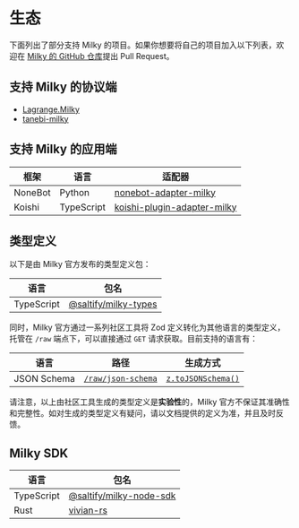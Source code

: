 # 生态

下面列出了部分支持 Milky 的项目。如果你想要将自己的项目加入以下列表，欢迎在 [Milky 的 GitHub 仓库](https://github.com/SaltifyDev/milky)提出 Pull Request。

## 支持 Milky 的协议端

- [Lagrange.Milky](https://github.com/LagrangeDev/LagrangeV2/tree/main/Lagrange.Milky)
- [tanebi-milky](https://github.com/SaltifyDev/tanebi/tree/v2/packages/milky)

## 支持 Milky 的应用端

| 框架    | 语言       | 适配器                                                                                |
| ------- | ---------- | ------------------------------------------------------------------------------------- |
| NoneBot | Python     | [nonebot-adapter-milky](https://github.com/nonebot/adapter-milky)                     |
| Koishi  | TypeScript | [koishi-plugin-adapter-milky](https://github.com/idranme/koishi-plugin-adapter-milky) |

## 类型定义

以下是由 Milky 官方发布的类型定义包：

| 语言       | 包名                                                                       |
| ---------- | -------------------------------------------------------------------------- |
| TypeScript | [@saltify/milky-types](https://www.npmjs.com/package/@saltify/milky-types) |

同时，Milky 官方通过一系列社区工具将 Zod 定义转化为其他语言的类型定义，托管在 `/raw` 端点下，可以直接通过 `GET` 请求获取。目前支持的语言有：

| 语言        | 路径                                   | 生成方式                                          |
| ----------- | -------------------------------------- | ------------------------------------------------- |
| JSON Schema | [`/raw/json-schema`](/raw/json-schema) | [`z.toJSONSchema()`](https://zod.dev/json-schema) |

请注意，以上由社区工具生成的类型定义是**实验性**的，Milky 官方不保证其准确性和完整性。如对生成的类型定义有疑问，请以文档提供的定义为准，并且及时反馈。

## Milky SDK

| 语言       | 包名                                                                             |
| ---------- | -------------------------------------------------------------------------------- |
| TypeScript | [@saltify/milky-node-sdk](https://www.npmjs.com/package/@saltify/milky-node-sdk) |
| Rust       | [vivian-rs](https://crates.io/crates/vivian)                                     |
